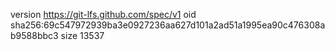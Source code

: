 version https://git-lfs.github.com/spec/v1
oid sha256:69c547972939ba3e0927236aa627d101a2ad51a1995ea90c476308ab9588bbc3
size 13537
